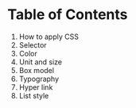 # Table of Contents

1. How to apply CSS
2. Selector
3. Color
4. Unit and size
5. Box model
6. Typography
7. Hyper link
8. List style